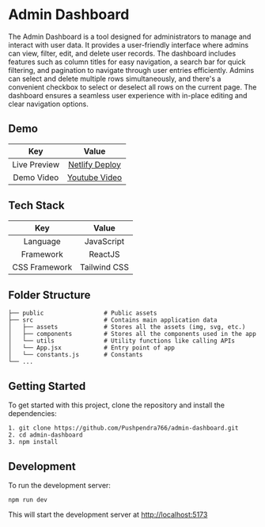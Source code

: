 # Admin Dashboard
The Admin Dashboard is a tool designed for administrators to manage and interact with user data. It provides a user-friendly interface where admins can view, filter, edit, and delete user records. The dashboard includes features such as column titles for easy navigation, a search bar for quick filtering, and pagination to navigate through user entries efficiently. Admins can select and delete multiple rows simultaneously, and there's a convenient checkbox to select or deselect all rows on the current page. The dashboard ensures a seamless user experience with in-place editing and clear navigation options.

## Demo

| Key | Value    | 
| :---:   | :---: | 
| Live Preview | [Netlify Deploy](https://admin-dashboard766.netlify.app/) | 
| Demo Video  | [Youtube Video](https://youtu.be/BW8_Y4v6_I0) | 

## Tech Stack

| Key | Value    | 
| :---:   | :---: | 
| Language | JavaScript   | 
| Framework  | ReactJS  | 
| CSS Framework | Tailwind CSS   | 

## Folder Structure

    ├── public                 # Public assets
    ├── src                    # Contains main application data
    │   ├── assets             # Stores all the assets (img, svg, etc.)
    │   ├── components         # Stores all the components used in the app
    │   └── utils              # Utility functions like calling APIs
    │   └── App.jsx            # Entry point of app
    │   └── constants.js       # Constants
    └── ...

## Getting Started 

To get started with this project, clone the repository and install the dependencies:
```
1. git clone https://github.com/Pushpendra766/admin-dashboard.git
2. cd admin-dashboard
3. npm install
```
## Development

To run the development server:

 `npm run dev`

This will start the development server at [http://localhost:5173](http://localhost:5173)

